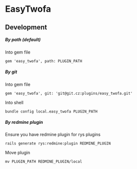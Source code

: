 # EasyTwofa

## Development

##### By path (default)

Into gem file

    gem 'easy_twofa', path: PLUGIN_PATH


##### By git

Into gem file

    gem 'easy_twofa', git: 'git@git.cz:plugins/easy_twofa.git'

Into shell

    bundle config local.easy_twofa PLUGIN_PATH


##### By redmine plugin

Ensure you have redmine plugin for rys plugins

    rails generate rys:redmine:plugin REDMINE_PLUGIN

Move plugin

    mv PLUGIN_PATH REDMINE_PLUGIN/local
